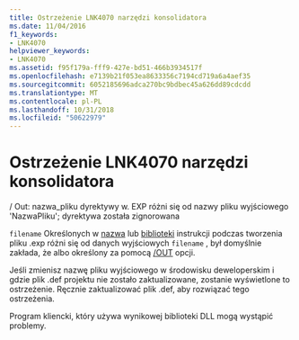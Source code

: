 ```yaml
---
title: Ostrzeżenie LNK4070 narzędzi konsolidatora
ms.date: 11/04/2016
f1_keywords:
- LNK4070
helpviewer_keywords:
- LNK4070
ms.assetid: f95f179a-fff9-427e-bd51-466b3934517f
ms.openlocfilehash: e7139b21f053ea8633356c7194cd719a6a4aef35
ms.sourcegitcommit: 6052185696adca270bc9bdbec45a626dd89cdcdd
ms.translationtype: MT
ms.contentlocale: pl-PL
ms.lasthandoff: 10/31/2018
ms.locfileid: "50622979"
---
```

# <a name="linker-tools-warning-lnk4070"></a>Ostrzeżenie LNK4070 narzędzi konsolidatora

/ Out: nazwa_pliku dyrektywy w. EXP różni się od nazwy pliku wyjściowego 'NazwaPliku'; dyrektywa została zignorowana

`filename` Określonych w [nazwa](../../build/reference/name-c-cpp.md) lub [biblioteki](../../build/reference/library.md) instrukcji podczas tworzenia pliku .exp różni się od danych wyjściowych `filename` , był domyślnie zakłada, że albo określony za pomocą [/OUT](../../build/reference/out-output-file-name.md) opcji.

Jeśli zmienisz nazwę pliku wyjściowego w środowisku deweloperskim i gdzie plik .def projektu nie zostało zaktualizowane, zostanie wyświetlone to ostrzeżenie. Ręcznie zaktualizować plik .def, aby rozwiązać tego ostrzeżenia.

Program kliencki, który używa wynikowej biblioteki DLL mogą wystąpić problemy.